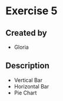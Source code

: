 # Exercise 5
## Created by
- Gloria 
## Description
- Vertical Bar
- Horizontal Bar
- Pie Chart

<!-- # Chart

## Installation
npm install --save chart.js react-chartjs-2

sudo npm install --save chart.js react-chartjs-2 -->